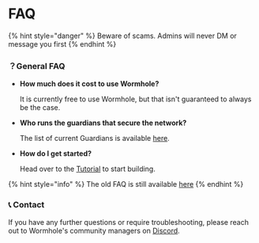 # FAQ

{% hint style="danger" %}
Beware of scams. Admins will never DM or message you first
{% endhint %}

### ？General FAQ

*   **How much does it cost to use Wormhole?**

    It is currently free to use Wormhole, but that isn't guaranteed to always be the case.
*   **Who runs the guardians that secure the network?**

    The list of current Guardians is available [here](https://wormhole.com/network/).
*   **How do I get started?**

    Head over to the [Tutorial](../quick-start/tutorials/) to start building.

{% hint style="info" %}
The old FAQ is still available [here](https://www.portalbridge.com/docs/)
{% endhint %}

### 📞 Contact

If you have any further questions or require troubleshooting, please reach out to Wormhole's community managers on [Discord](https://discord.com/invite/wormholecrypto).

